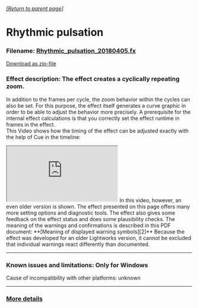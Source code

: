 *[[Return to parent page]](../README.md)*  
# Rhythmic pulsation

### Filename: <a href="Rhythmic_pulsation_20180405.fx" download>Rhythmic_pulsation_20180405.fx</a> 
[Download as zip-file](Rhythmic_pulsation_20180405.zip)

### Effect description:  The effect creates a cyclically repeating zoom. 
In addition to the frames per cycle, the zoom behavior within the cycles can also be set. For this purpose, the effect itself generates a curve graphic in order to be able to adjust the behavior more precisely. 
A prerequisite for the internal effect calculations is that you correctly set the effect runtime in frames in the effect.  
This Video shows how the timing of the effect can be adjusted exactly with the help of Cue in the timeline:
<iframe src="https://www.youtube.com/embed/YYAMn6vOAbo" allowfullscreen></iframe>
In this video, however, an even older version is shown. The effect presented on this page offers many more setting options and diagnostic tools. The effect also gives some feedback on the effect status and does some plausibility checks. The meaning of the warnings and confirmations is described in this PDF document:  
**[Meaning of displayed warning symbols][2]**  
Because the effect was developed for an older Lightworks version, it cannot be excluded that individual warnings react differently than documented.

--------------------------------------------------------------------------

### Known issues and limitations: Only for Windows 
Cause of incompatibility with other platforms: unknown

--------------------------------------------------------------------------

### [More details](Documentation/Details.md)  




[2]:Documentation/warning_symbols.pdf
